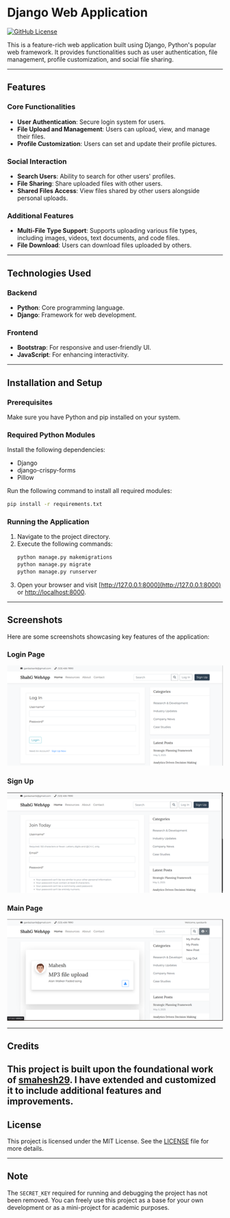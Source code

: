 # Django Web Application

[![GitHub License](https://img.shields.io/github/license/smahesh29/Django-WebApp)](LICENSE)

This is a feature-rich web application built using Django, Python's popular web framework. It provides functionalities such as user authentication, file management, profile customization, and social file sharing.

---

## Features

### Core Functionalities
- **User Authentication**: Secure login system for users.
- **File Upload and Management**: Users can upload, view, and manage their files.
- **Profile Customization**: Users can set and update their profile pictures.

### Social Interaction
- **Search Users**: Ability to search for other users' profiles.
- **File Sharing**: Share uploaded files with other users.
- **Shared Files Access**: View files shared by other users alongside personal uploads.

### Additional Features
- **Multi-File Type Support**: Supports uploading various file types, including images, videos, text documents, and code files.
- **File Download**: Users can download files uploaded by others.

---

## Technologies Used

### Backend
- **Python**: Core programming language.
- **Django**: Framework for web development.

### Frontend
- **Bootstrap**: For responsive and user-friendly UI.
- **JavaScript**: For enhancing interactivity.

---

## Installation and Setup

### Prerequisites
Make sure you have Python and pip installed on your system.

### Required Python Modules
Install the following dependencies:
- Django
- django-crispy-forms
- Pillow

Run the following command to install all required modules:
```bash
pip install -r requirements.txt
```

### Running the Application
1. Navigate to the project directory.
2. Execute the following commands:
   ```bash
   python manage.py makemigrations
   python manage.py migrate
   python manage.py runserver
   ```
3. Open your browser and visit [http://127.0.0.1:8000](http://127.0.0.1:8000) or [http://localhost:8000](http://localhost:8000).

---

## Screenshots

Here are some screenshots showcasing key features of the application:

### Login Page
![Login Page](Screenshots/Image-2.png)

### Sign Up
![Sign Up](Screenshots/Image-3.png)

### Main Page
![Main Page](Screenshots/Image1.png)


---

## Credits
This project is built upon the foundational work of [smahesh29](https://github.com/smahesh29/Django-WebApp). I have extended and customized it to include additional features and improvements.
---

## License
This project is licensed under the MIT License. See the [LICENSE](LICENSE) file for more details.

---

## Note
The `SECRET_KEY` required for running and debugging the project has not been removed. You can freely use this project as a base for your own development or as a mini-project for academic purposes.
